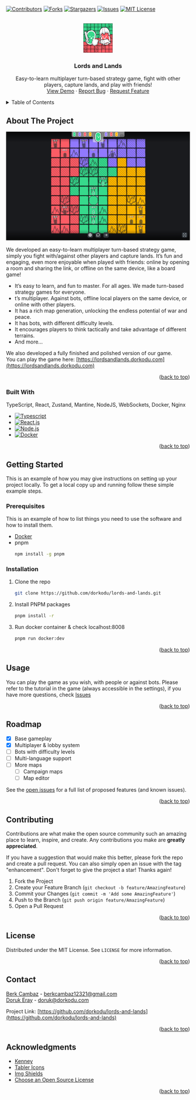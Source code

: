 <a name="readme-top"></a>



<!-- PROJECT SHIELDS -->
[![Contributors][contributors-shield]][contributors-url]
[![Forks][forks-shield]][forks-url]
[![Stargazers][stars-shield]][stars-url]
[![Issues][issues-shield]][issues-url]
[![MIT License][license-shield]][license-url]



<!-- PROJECT LOGO -->
<br />
<div align="center">
  <a href="https://github.com/dorkodu/lords-and-lands">
    <img src="www/Lords_and_Lands-Icon.png" alt="Logo" width="80" height="80">
  </a>

  <h3 align="center">Lords and Lands</h3>

  <p align="center">
    Easy-to-learn multiplayer turn-based strategy game, fight with other players, capture lands, and play with friends!
    <br />
    <a href="https://lordsandlands.dorkodu.com">View Demo</a>
    ·
    <a href="https://github.com/dorkodu/lords-and-lands/issues">Report Bug</a>
    ·
    <a href="https://github.com/dorkodu/lords-and-lands/issues">Request Feature</a>
  </p>
</div>



<!-- TABLE OF CONTENTS -->
<details>
  <summary>Table of Contents</summary>
  <ol>
    <li>
      <a href="#about-the-project">About The Project</a>
      <ul>
        <li><a href="#built-with">Built With</a></li>
      </ul>
    </li>
    <li>
      <a href="#getting-started">Getting Started</a>
      <ul>
        <li><a href="#prerequisites">Prerequisites</a></li>
        <li><a href="#installation">Installation</a></li>
      </ul>
    </li>
    <li><a href="#usage">Usage</a></li>
    <li><a href="#roadmap">Roadmap</a></li>
    <li><a href="#contributing">Contributing</a></li>
    <li><a href="#license">License</a></li>
    <li><a href="#contact">Contact</a></li>
    <li><a href="#acknowledgments">Acknowledgments</a></li>
  </ol>
</details>



<!-- ABOUT THE PROJECT -->
## About The Project

[![Lords and Lands Screen Shot][product-screenshot]](https://lordsandlands.dorkodu.com)

We developed an easy-to-learn multiplayer turn-based strategy game, simply you fight with/against other players and capture lands. It’s fun and engaging, even more enjoyable when played with friends: online by opening a room and sharing the link, or offline on the same device, like a board game!

* It’s easy to learn, and fun to master. For all ages. We made turn-based strategy games for everyone.
* t’s multiplayer. Against bots, offline local players on the same device, or online with other players.
* It has a rich map generation, unlocking the endless potential of war and peace.
* It has bots, with different difficulty levels.
* It encourages players to think tactically and take advantage of different terrains.
* And more...

We also developed a fully finished and polished version of our game.
<br />
You can play the game here: [https://lordsandlands.dorkodu.com](https://lordsandlands.dorkodu.com)

<p align="right">(<a href="#readme-top">back to top</a>)</p>



### Built With

TypeScript, React, Zustand, Mantine, NodeJS, WebSockets, Docker, Nginx

* [![Typescript][Typescript]][Typescript-url]
* [![React.js][React.js]][React-url]
* [![Node.js][Node.js]][Node-url]
* [![Docker][Docker]][Docker-url]

<p align="right">(<a href="#readme-top">back to top</a>)</p>



<!-- GETTING STARTED -->
## Getting Started

This is an example of how you may give instructions on setting up your project locally.
To get a local copy up and running follow these simple example steps.

### Prerequisites

This is an example of how to list things you need to use the software and how to install them.
* [Docker](https://docker.com)
* pnpm
  ```sh
  npm install -g pnpm
  ```
  

### Installation

1. Clone the repo
   ```sh
   git clone https://github.com/dorkodu/lords-and-lands.git
   ```
2. Install PNPM packages
   ```sh
   pnpm install -r
   ```
3. Run docker container & check localhost:8008
   ```sh
   pnpm run docker:dev
   ```

<p align="right">(<a href="#readme-top">back to top</a>)</p>



<!-- USAGE EXAMPLES -->
## Usage

You can play the game as you wish, with people or against bots.
Please refer to the tutorial in the game (always accessible in the settings),
if you have more questions, check [Issues](https://github.com/dorkodu/lords-and-lands/issues)

<p align="right">(<a href="#readme-top">back to top</a>)</p>



<!-- ROADMAP -->
## Roadmap

- [x] Base gameplay
- [x] Multiplayer & lobby system
- [ ] Bots with difficulty levels
- [ ] Multi-language support
- [ ] More maps
    - [ ] Campaign maps
    - [ ] Map editor

See the [open issues](https://github.com/dorkodu/lords-and-lands/issues) for a full list of proposed features (and known issues).

<p align="right">(<a href="#readme-top">back to top</a>)</p>



<!-- CONTRIBUTING -->
## Contributing

Contributions are what make the open source community such an amazing place to learn, inspire, and create. Any contributions you make are **greatly appreciated**.

If you have a suggestion that would make this better, please fork the repo and create a pull request. You can also simply open an issue with the tag "enhancement".
Don't forget to give the project a star! Thanks again!

1. Fork the Project
2. Create your Feature Branch (`git checkout -b feature/AmazingFeature`)
3. Commit your Changes (`git commit -m 'Add some AmazingFeature'`)
4. Push to the Branch (`git push origin feature/AmazingFeature`)
5. Open a Pull Request

<p align="right">(<a href="#readme-top">back to top</a>)</p>



<!-- LICENSE -->
## License

Distributed under the MIT License. See `LICENSE` for more information.

<p align="right">(<a href="#readme-top">back to top</a>)</p>



<!-- CONTACT -->
## Contact

[Berk Cambaz](https://linkedin.com/in/berkcambaz) - berkcambaz12321@gmail.com
<br />
[Doruk Eray](https://linkedin.com/in/dorukeray) - doruk@dorkodu.com

Project Link: [https://github.com/dorkodu/lords-and-lands](https://github.com/dorkodu/lords-and-lands)

<p align="right">(<a href="#readme-top">back to top</a>)</p>



<!-- ACKNOWLEDGMENTS -->
## Acknowledgments

* [Kenney](https://kenney.nl)
* [Tabler Icons](https://tabler-icons.io)
* [Img Shields](https://shields.io)
* [Choose an Open Source License](https://choosealicense.com)

<p align="right">(<a href="#readme-top">back to top</a>)</p>



<!-- MARKDOWN LINKS & IMAGES -->
[contributors-shield]: https://img.shields.io/github/contributors/dorkodu/lords-and-lands.svg?style=for-the-badge
[contributors-url]: https://github.com/dorkodu/lords-and-lands/graphs/contributors

[forks-shield]: https://img.shields.io/github/forks/dorkodu/lords-and-lands.svg?style=for-the-badge
[forks-url]: https://github.com/dorkodu/lords-and-lands/network/members

[stars-shield]: https://img.shields.io/github/stars/dorkodu/lords-and-lands.svg?style=for-the-badge
[stars-url]: https://github.com/dorkodu/lords-and-lands/stargazers

[issues-shield]: https://img.shields.io/github/issues/dorkodu/lords-and-lands.svg?style=for-the-badge
[issues-url]: https://github.com/dorkodu/lords-and-lands/issues

[license-shield]: https://img.shields.io/github/license/dorkodu/lords-and-lands.svg?style=for-the-badge
[license-url]: https://github.com/dorkodu/lords-and-lands/blob/master/LICENSE.txt

[product-screenshot]: www/Lords_and_Lands-Screenshot.png

[Typescript]: 	https://img.shields.io/badge/TypeScript-007ACC?style=for-the-badge&logo=typescript&logoColor=white
[Typescript-url]: https://typescriptlang.org

[React.js]: https://img.shields.io/badge/React-20232A?style=for-the-badge&logo=react&logoColor=61DAFB
[React-url]: https://reactjs.org

[Node.js]: https://img.shields.io/badge/Node.js-43853D?style=for-the-badge&logo=node.js&logoColor=white
[Node-url]: https://nodejs.org

[Docker]: https://img.shields.io/badge/Docker-2496ED?style=for-the-badge&logo=docker&logoColor=white
[Docker-url]: https://www.docker.com/
